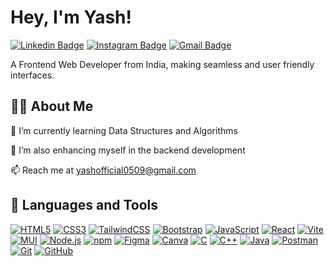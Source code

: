# Hey, I'm Yash!

[![Linkedin Badge](https://img.shields.io/badge/-Yash-blue?style=flat&logo=Linkedin&logoColor=white)](https://linkedin.com/in/yash-rathore-a307a3245)
[![Instagram Badge](https://img.shields.io/badge/-Yash-purple?style=flat&logo=Instagram&logoColor=white)](https://www.instagram.com/yash.h.h.h_?igsh=ejQ4NmtkNTVraGp1)
[![Gmail Badge](https://img.shields.io/badge/-Yash-c14438?style=flat&logo=Gmail&logoColor=white)](mailto:yashofficial0509@gmail.com)

A Frontend Web Developer from India, making seamless and user friendly interfaces.

## 🙋‍♂️ About Me

🌱 I’m currently learning Data Structures and Algorithms

🔭 I’m also enhancing myself in the backend development

📫 Reach me at [yashofficial0509@gmail.com](mailto:yashofficial0509@gmail.com)

## 🚀 Languages and Tools

[![HTML5](https://img.shields.io/badge/HTML5-E34F26?style=flat&logo=html5&logoColor=white)](https://developer.mozilla.org/en-US/docs/Web/HTML)
[![CSS3](https://img.shields.io/badge/CSS3-1572B6?style=flat&logo=css3&logoColor=white)](https://developer.mozilla.org/en-US/docs/Web/CSS)
[![TailwindCSS](https://img.shields.io/badge/TailwindCSS-38B2AC?style=flat&logo=tailwind-css&logoColor=white)](https://tailwindcss.com/)
[![Bootstrap](https://img.shields.io/badge/Bootstrap-7952B3?style=flat&logo=bootstrap&logoColor=white)](https://getbootstrap.com/)
[![JavaScript](https://img.shields.io/badge/JavaScript-F7DF1E?style=flat&logo=javascript&logoColor=black)](https://developer.mozilla.org/en-US/docs/Web/JavaScript)
[![React](https://img.shields.io/badge/React-61DAFB?style=flat&logo=react&logoColor=black)](https://reactjs.org/)
[![Vite](https://img.shields.io/badge/Vite-646CFF?style=flat&logo=vite&logoColor=white)](https://vitejs.dev/)
[![MUI](https://img.shields.io/badge/MUI-007FFF?style=flat&logo=mui&logoColor=white)](https://mui.com/)
[![Node.js](https://img.shields.io/badge/Node.js-339933?style=flat&logo=nodedotjs&logoColor=white)](https://nodejs.org/)
[![npm](https://img.shields.io/badge/npm-CB3837?style=flat&logo=npm&logoColor=white)](https://www.npmjs.com/)
[![Figma](https://img.shields.io/badge/Figma-F24E1E?style=flat&logo=figma&logoColor=white)](https://www.figma.com/)
[![Canva](https://img.shields.io/badge/Canva-00C4CC?style=flat&logo=canva&logoColor=white)](https://www.canva.com/)
[![C](https://img.shields.io/badge/C-A8B9CC?style=flat&logo=c&logoColor=black)](https://en.wikipedia.org/wiki/C_(programming_language))
[![C++](https://img.shields.io/badge/C++-00599C?style=flat&logo=cplusplus&logoColor=white)](https://en.wikipedia.org/wiki/C%2B%2B)
[![Java](https://img.shields.io/badge/Java-007396?style=flat&logo=java&logoColor=white)](https://www.java.com/)
[![Postman](https://img.shields.io/badge/Postman-FF6C37?style=flat&logo=postman&logoColor=white)](https://www.postman.com/)
[![Git](https://img.shields.io/badge/Git-F05032?style=flat&logo=git&logoColor=white)](https://git-scm.com/)
[![GitHub](https://img.shields.io/badge/GitHub-181717?style=flat&logo=github&logoColor=white)](https://github.com/)


